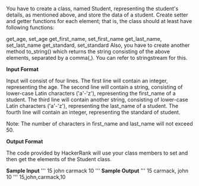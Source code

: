 You have to create a class, named Student, representing the student's details, as mentioned above, and store the data of a student. Create setter and getter functions for each element; that is, the class should at least have following functions:

get_age, set_age
get_first_name, set_first_name
get_last_name, set_last_name
get_standard, set_standard
Also, you have to create another method to_string() which returns the string consisting of the above elements, separated by a comma(,). You can refer to stringstream for this.

__Input Format__

Input will consist of four lines.
The first line will contain an integer, representing the age. The second line will contain a string, consisting of lower-case Latin characters ('a'-'z'), representing the first_name of a student.
The third line will contain another string, consisting of lower-case Latin characters ('a'-'z'), representing the last_name of a student.
The fourth line will contain an integer, representing the standard of student.

Note: The number of characters in first_name and last_name will not exceed 50.

__Output Format__

The code provided by HackerRank will use your class members to set and then get the elements of the Student class.

__Sample Input__
'''
15
john
carmack
10
'''
__Sample Output__
'''
15
carmack, john
10
'''
15,john,carmack,10
